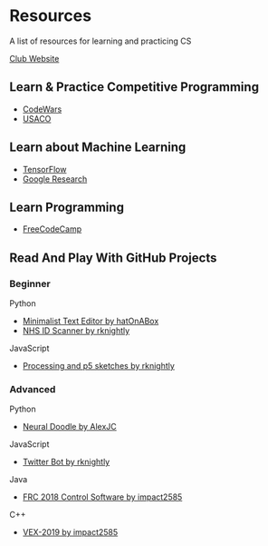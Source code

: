 # Resources
A list of resources for learning and practicing CS

[Club Website](https://bellairecsclub.weebly.com/)

## Learn & Practice Competitive Programming
- [CodeWars](codewars.com)
- [USACO](usaco.com)

## Learn about Machine Learning
- [TensorFlow](tensorflow.org)
- [Google Research](colab.research.google.com)

## Learn Programming
- [FreeCodeCamp](https://www.freecodecamp.org/)

## Read And Play With GitHub Projects

### Beginner
Python
- [Minimalist Text Editor by hatOnABox](https://github.com/hatOnABox/Minimilistic-text-editor)
- [NHS ID Scanner by rknightly](https://github.com/rknightly/nhs-scanner)

JavaScript
- [Processing and p5 sketches by rknightly](https://github.com/rknightly/sketches)

### Advanced
Python
- [Neural Doodle by AlexJC](https://github.com/alexjc/neural-doodle)

JavaScript
- [Twitter Bot by rknightly](https://github.com/rknightly/twit-bot)

Java
- [FRC 2018 Control Software by impact2585](https://github.com/Impact2585/FRC-2018)

C++
- [VEX-2019 by impact2585](https://github.com/Impact2585/VEX2019)

